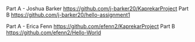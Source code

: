 Part A - Joshua Barker
https://github.com/j-barker20/KaprekarProject
Part B
https://github.com/j-barker20/hello-assignment1

Part A - Erica Fenn
https://github.com/efenn2/KaprekarProject
Part B
https://github.com/efenn2/Hello-World
